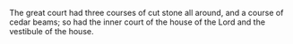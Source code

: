 The great court had three courses of cut stone all around, and a course of cedar beams; so had the inner court of the house of the Lord and the vestibule of the house.
